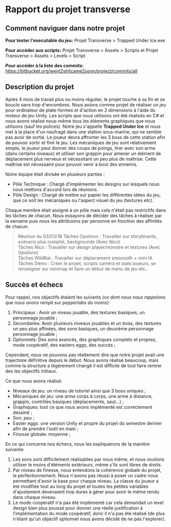 # Rapport du projet transverse

## Comment naviguer dans notre projet

**Pour tester l'executable du jeu:** 
Projet Transverse > Trapped Under Ice.exe

**Pour accéder aux scripts:**
Projet Transverse > Assets > Scripts
et
Projet Transverse > Assets > Levels > Script

**Pour accéder à la liste des commits:**
https://bitbucket.org/went2shitcame2soon/project/commits/all


## Description du projet

Après 4 mois de travail plus ou moins régulier, le projet touche à sa fin et se boucle sans trop d'encombres. Nous avions comme projet de réaliser un jeu pour ordinateur de plate-formes et d'action en 2 dimensions à l'aide du moteur de jeu Unity. 
Les scripts que nous utilisons ont été réalisés en C# et nous avons réalisé nous-même tous les éléments graphiques que nous utilisons (sauf les polices). 
Notre jeu s'appelle **Trapped Under Ice** et nous met à la place d'un naufragé dans une station sous-marine, qui ne semble pas avoir de sortie. Le joueur devra affronter les 3 boss de cette station afin de pouvoir sortir et finir le jeu.
Les mécaniques de jeu sont relativement simple, le joueur peut donner des coups de poings, tirer avec son arme (dans certains niveaux) et utiliser son grappin pour amener un élément de déplacement plus nerveux et nécessitant un peu plus de maîtrise. Cette maîtrise est nécessaire pour pouvoir venir à bout des ennemis.

Notre équipe était divisée en plusieurs parties :

 - Pôle Technique : Chargé d'implémenter les designs sur lesquels nous nous mettons d'accord lors de réunions.
 - Pôle Design : Chargé de mettre sur papier les différentes idées du jeu, que ce soit les mécaniques ou l'aspect visuel du jeu (textures etc).

Chaque membre était assigné à un pôle mais cela n'était pas restrictifs dans les tâches de chacun. Nous essayons de décider des tâches à réaliser par la semaine puis nous les attribuions par personne en fonction des affinités de chacun. 

>  Réunion du 03/03/18
>  Tâches Opsilonn : Travailler sur storyboards, scénario plus complet, backgrounds (Avec Nico)  
>  Tâches Nico : Travailler sur design player/monstre et textures (Avec Opsilonn)  
>  Tâches WildRat : Travailler sur déplacement smooooth + mini IA  
>  Tâches Démo : Créer le projet, scripts caméra et stats joueurs, se renseigner sur minimap et faire un début de menu de jeu
>  etc..

## Succès et échecs

Pour rappel, nos objectifs étaient les suivants *(ce dont nous nous rappelons que nous avons rempli sur pepperlabs du moins)*:

 1. Principaux : Avoir un niveau jouable, des textures basiques, un personnage jouable ;
 2. Secondaires: Avoir plusieurs niveaux jouables et un boss, des textures un peu plus affinées, des sons basiques, un deuxième personnage personnage jouable ;
 3. Optionnels: Des sons avancés, des graphiques complets et propres, mode coopératif, des easters eggs, des succès ;

Cependant, nous ne pouvons pas réellement dire que notre projet avait une trajectoire définitive depuis le début. Nous avons réalisé beaucoup, mais comme la structure a légèrement changé il est difficile de tout faire rentrer des les objectifs initiaux.

Ce que nous avons réalisé:

 - Niveaux de jeu: un niveau de tutoriel ainsi que 3 boss uniques ;
 - Mécaniques de jeu: une arme corps à corps, une arme à distance, grappin, contrôles basiques (déplacements, saut...) ;
 - Graphiques: tout ce que nous avons implémenté est correctement dessiné ;
 - Son: *peu* ;
 - Easter eggs: une version Unity et propre du projet du semestre dernier afin de prendre l'outil en main ;
 - *Finesse* globale: moyenne ;

En ce qui concerne nos échecs, nous les expliquerons de la manière suivante:

 1. Les sons sont difficilement réalisables par nous même, et nous voulions utiliser le moins d'éléments extérieurs, même s'ils sont libres de droits.
 2. Par niveau de finesse, nous entendons la cohérence globale du projet, le perfectionnement. Nous n'avons pas réussi à poser un cadre nous permettant d'avoir la base pour chaque niveau. La classe du joueur a été modifiée tout au long du projet et toutes les petites variables d'ajustement devenaient trop dures à gérer pour avoir le même rendu dans chaque niveau.
 3. Le mode coopératif n'a pas été implémenté car cela demandait un level design bien plus poussé pour donner une réelle justification à l'implémentation du mode coopératif, donc il n'a pas été réalisé (de plus n'étant qu'un objectif optionnel nous avons décidé de ne pas l'explorer).

